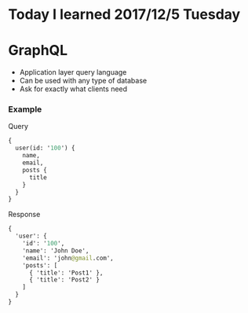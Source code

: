 # Today I learned 2017/12/5 Tuesday
# GraphQL
- Application layer query language
- Can be used with any type of database
- Ask for exactly what clients need

### Example
Query
```graphql
{
  user(id: '100') {
    name,
    email,
    posts {
      title
    }
  }
}
```
Response
```graphql
{
  'user': {
    'id': '100',
    'name': 'John Doe',
    'email': 'john@gmail.com',
    'posts': [
      { 'title': 'Post1' },
      { 'title': 'Post2' }
    ]
  }
}
```

